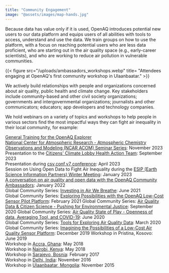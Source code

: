 ```yaml
---
title: "Community Engagement"
image: "@assets/images/map-hands.jpg"
---
```


Because data has value only if it is used, OpenAQ introduces potential new users to our data platform and equips users of all abilities with tools to access, understand and use the data. We train groups on how to use the platform, with a focus on reaching potential users who are less data proficient, who are starting out in the air quality space (e.g., early-career scientists), and who are working to reduce air pollution in vulnerable communities.

{{< figure src="/uploads/ambassadors_workshops.webp" title= "Attendees engaging at OpenAQ's first community workshop in Ulaanbaatar." >}}

We actively build relationships with people and organizations concerned about air quality, public health and climate change. Key stakeholders include community-based and other civil society organizations; governments and intergovernmental organizations; journalists and other communicators; educators; app developers and technology companies.

We hold webinars on a variety of topics and workshops to help people in various sectors find the most impactful ways they can fight air inequality in their local community, for example:

[General Training for the OpenAQ Explorer](https://www.youtube.com/watch?v=Li3YQkDK3bg)\
[National Center for Atmospheric Research - Atmospheric Chemistry Observations and Modeling (NCAR ACOM) Seminar Series](https://www.youtube.com/watch?v=t0Scl9kE_1g): November 2023\
P﻿resentation to the [Citizens' Climate Lobby Health Action Team](https://www.youtube.com/watch?v=Li3YQkDK3bg): September 2023\
P﻿resentation during [csv,conf,v7 conference](https://www.youtube.com/watch?v=nUBiiNEkXuE): April 2023\
S﻿ession on Using Open Data to Fight Air Inequality during the [ESIP (Earth Science Information Partners) Winter Meeting](https://www.youtube.com/watch?v=Eh1itk7vSgM&list=PL8X9E6I5_i8gA_VHWtcLa8qXknTyO_o7v&index=20): January 2023\
[A conversation on air quality and open data with the OpenAQ Community Ambassadors](https://www.youtube.com/watch?v=UqFQsv8VFzc&): January 2022\
Global Community Series: [Investing in Air We Breathe](https://www.youtube.com/watch?v=mMJjzR0uvmI&): June 2021\
Global Community Series: [Exploring Possibilities with the OpenAQ Low-Cost Sensor Pilot Platform](https://www.youtube.com/watch?v=VzS_mTU3sHc&): February 2021
Global Community Series: [Air Quality Data & Citizen Science - Pushing for Environmental Justice](https://www.youtube.com/watch?v=Ct_RUvE1VWE&): September 2020
Global Community Series: [Air Quality State of Play - Openness of data, Averaging Tool, and COVID-19](https://www.youtube.com/watch?v=sHg2TafhxsI&): June 2020\
Global Community Series: [Tools for Exploring Air Quality Data](https://www.youtube.com/watch?v=4Iiswd2Oi2c&): March 2020\
Global Community Series: [Imagining the Possibilities of a Low-Cost Air Quality Sensor Platform](https://www.youtube.com/watch?v=IQWB7mUlnlI&): December 2019
Workshop in Pristina, Kosovo: June 2019\
Workshop in [Accra, Ghana](https://www.dropbox.com/s/mksfchtt9ju7h2m/Public_Sub-Saharan%20Africa%20Workshop%20Report.pdf?dl=0): May 2018\
Workshop in [Nairobi, Kenya](https://www.dropbox.com/s/mksfchtt9ju7h2m/Public_Sub-Saharan%20Africa%20Workshop%20Report.pdf?dl=0): May 2018\
Workshop in [Sarajevo, Bosnia](https://www.dropbox.com/s/436sug0dubutfu6/Report%20from%20the%20Sarajevo%20OpenAQ%20Workshop.pdf?dl=0): February 2017\
Workshop in [Delhi, India](https://openaq.medium.com/delhi-openaq-workshop-info-materials-and-results-2bd74b88bee6): November 2016\
Workshop in [Ulaanbaatar, Mongolia](https://openaq.medium.com/the-ub-openaq-workshop-results-5e9a9829660c): November 2015
